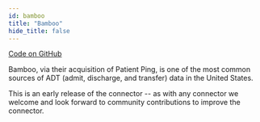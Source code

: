 ```yaml
---
id: bamboo
title: "Bamboo"
hide_title: false
---
```


[Code on GitHub](https://github.com/tuva-health/bamboo_connector)

Bamboo, via their acquisition of Patient Ping, is one of the most common sources of ADT (admit, discharge, and transfer) data in the United States.

This is an early release of the connector -- as with any connector we welcome and look forward to community contributions to improve the connector.